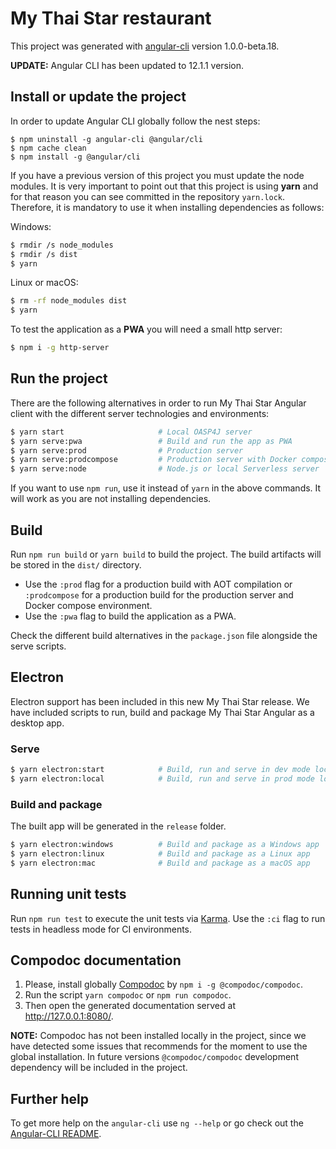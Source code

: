 # My Thai Star restaurant

This project was generated with [angular-cli](https://github.com/angular/angular-cli) version 1.0.0-beta.18.

**UPDATE:** Angular CLI has been updated to 12.1.1 version.

## Install or update the project

In order to update Angular CLI globally follow the nest steps:

```
$ npm uninstall -g angular-cli @angular/cli
$ npm cache clean
$ npm install -g @angular/cli
```

If you have a previous version of this project you must update the node modules. It is very important to point out that this project is using **yarn** and for that reason you can see committed in the repository `yarn.lock`. Therefore, it is mandatory to use it when installing dependencies as follows:

Windows:

```bash
$ rmdir /s node_modules
$ rmdir /s dist
$ yarn
```

Linux or macOS:

```bash
$ rm -rf node_modules dist
$ yarn
```

To test the application as a **PWA** you will need a small http server:

```bash
$ npm i -g http-server
```

## Run the project

There are the following alternatives in order to run My Thai Star Angular client with the different server technologies and environments:

```bash
$ yarn start                     # Local OASP4J server
$ yarn serve:pwa                 # Build and run the app as PWA
$ yarn serve:prod                # Production server
$ yarn serve:prodcompose         # Production server with Docker compose
$ yarn serve:node                # Node.js or local Serverless server
```

If you want to use `npm run`, use it instead of `yarn` in the above commands. It will work as you are not installing dependencies.

## Build

Run `npm run build` or `yarn build` to build the project. The build artifacts will be stored in the `dist/` directory.

- Use the `:prod` flag for a production build with AOT compilation or `:prodcompose` for a production build for the production server and Docker compose environment.
- Use the `:pwa` flag to build the application as a PWA.

Check the different build alternatives in the `package.json` file alongside the serve scripts.

## Electron

Electron support has been included in this new My Thai Star release. We have included scripts to run, build and package My Thai Star Angular as a desktop app.

### Serve

```bash
$ yarn electron:start            # Build, run and serve in dev mode locally
$ yarn electron:local            # Build, run and serve in prod mode locally
```

### Build and package

The built app will be generated in the `release` folder.

```bash
$ yarn electron:windows          # Build and package as a Windows app
$ yarn electron:linux            # Build and package as a Linux app
$ yarn electron:mac              # Build and package as a macOS app
```

## Running unit tests

Run `npm run test` to execute the unit tests via [Karma](https://karma-runner.github.io). Use the `:ci` flag to run tests in headless mode for CI environments.

## Compodoc documentation

1.  Please, install globally [Compodoc](https://compodoc.github.io/website/) by `npm i -g @compodoc/compodoc`.
2.  Run the script `yarn compodoc` or `npm run compodoc`.
3.  Then open the generated documentation served at http://127.0.0.1:8080/.

**NOTE:** Compodoc has not been installed locally in the project, since we have detected some issues that recommends for the moment to use the global installation. In future versions `@compodoc/compodoc` development dependency will be included in the project.

## Further help

To get more help on the `angular-cli` use `ng --help` or go check out the [Angular-CLI README](https://github.com/angular/angular-cli/blob/master/README.md).
